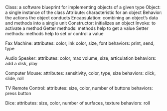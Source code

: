 Class: a software blueprint for implementing objects of a given type
Object: a single instance of the class 
Attribute: characteristic for an object 
Behavior: the actions the object conducts
Encapsulation: combining an object’s data and methods into a single unit
Constructor: initializes an object
Invoke: to activate a method
Getter methods: methods help to get a value
Setter methods: methods help to set or control a value

Fax Machine:
attributes: color, ink color, size, font
behaviors: print, send, type

Audio Speaker: 
attributes: color, max volume, size, articulation
behaviors: add a disk, play

Computer Mouse:
attributes: sensitivity, color, type, size
behaviors: click, slide, roll

TV Remote Control:
attributes: size, color, number of buttons
behaviors: press button

Dice:
attributes: size, color, number of surfaces, texture
behaviors: roll
